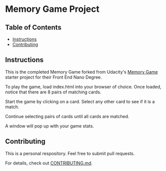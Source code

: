 # Memory Game Project

## Table of Contents

* [Instructions](#instructions)
* [Contributing](#contributing)

## Instructions

This is the completed Memory Game forked from Udacity's [Memory Game](https://github.com/udacity/fend-project-memory-game) starter project for their Front End Nano Degree.

To play the game, load index.html into your browser of choice.
Once loaded, notice that there are 8 pairs of matching cards.

Start the game by clicking on a card. Select any other card to see if it is a match.

Continue selecting pairs of cards until all cards are matched.

A window will pop up with your game stats.

## Contributing

This is a personal respository. Feel free to submit pull requests.

For details, check out [CONTRIBUTING.md](CONTRIBUTING.md).

